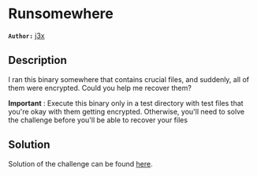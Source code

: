 # Runsomewhere

**`Author:`** [j3x](https://github.com/amj3x)

## Description

I ran this binary somewhere that contains crucial files, and suddenly, all of them were encrypted. Could you help me recover them?

**Important** : Execute this binary only in a test directory with test files that you're okay with them getting encrypted. Otherwise, you'll need to solve the challenge before you'll be able to recover your files


## Solution

Solution of the challenge can be found [here](solution/).
